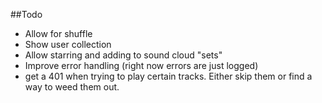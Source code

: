 ##Todo
- Allow for shuffle
- Show user collection
- Allow starring and adding to sound cloud "sets"
- Improve error handling (right now errors are just logged)
- get a 401 when trying to play certain tracks. Either skip them or find a way to weed them out.
